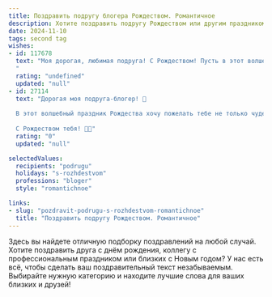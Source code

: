 ```yaml
---
title: Поздравить подругу блогера Рождеством. Романтичное
description: Хотите поздравить подругу Рождеством или другим праздником? Наш ИИ создаст незабываемое поздравление, а вы обязательно выделитесь среди других.  
date: 2024-11-10
tags: second tag
wishes:
- id: 117678
  text: "Моя дорогая, любимая подруга! С Рождеством! Пусть в этот волшебный вечер, полный света и чудес, исполнятся все твои самые заветные желания. Пусть твой блог наполнится вдохновением, а жизнь – яркими красками любви и счастья.  Пусть Рождественская звезда освещает твой путь, указывая на самые прекрасные моменты.  Я бесконечно ценю нашу дружбу и желаю тебе всего самого лучшего!
  "
  rating: "undefined"
  updated: "null"
- id: 27114
  text: "Дорогая моя подруга-блогер! 🌟
  
  В этот волшебный праздник Рождества хочу пожелать тебе не только чудесных моментов, но и романтических вдохновений, которые будут переливаться в твоих постах, как яркие огни елочных гирлянд. Пусть каждый твой день будет наполнен радостью и творческими идеями, а твой блог станет еще более уютным и привлекательным для всех читателей.
  
  С Рождеством тебя! 🎄✨"
  rating: "0"
  updated: "null"

selectedValues:
  recipients: "podrugu"
  holidays: "s-rozhdestvom"
  professions: "bloger"
  style: "romantichnoe"

links:
- slug: "pozdravit-podrugu-s-rozhdestvom-romantichnoe"
  title: "Поздравить подругу Рождеством. Романтичное"
---
```


Здесь вы найдете отличную подборку поздравлений на любой случай. 
Хотите поздравить друга с днём рождения, коллегу с профессиональным праздником или близких с Новым годом? У нас есть всё, чтобы сделать ваш поздравительный текст незабываемым. Выбирайте нужную категорию и находите лучшие слова для ваших близких и друзей!
